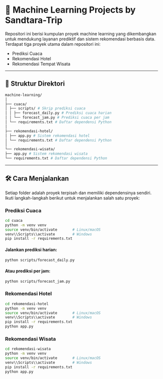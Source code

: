 # 🧠 Machine Learning Projects by Sandtara-Trip

Repositori ini berisi kumpulan proyek machine learning yang dikembangkan untuk mendukung layanan prediktif dan sistem rekomendasi berbasis data. Terdapat tiga proyek utama dalam repositori ini:

- Prediksi Cuaca
- Rekomendasi Hotel
- Rekomendasi Tempat Wisata

---

## 📁 Struktur Direktori
```bash
machine-learning/
│
├── cuaca/
│ ├── scripts/ # Skrip prediksi cuaca
│ │ ├── forecast_daily.py # Prediksi cuaca harian
│ │ └── forecast_jam.py # Prediksi cuaca per jam
│ └── requirements.txt # Daftar dependensi Python
│
├── rekomendasi-hotel/
│ ├── app.py # Sistem rekomendasi hotel
│ └── requirements.txt # Daftar dependensi Python
│
└── rekomendasi-wisata/
├── app.py # Sistem rekomendasi wisata
└── requirements.txt # Daftar dependensi Python
```
---

## 🛠️ Cara Menjalankan

Setiap folder adalah proyek terpisah dan memiliki dependensinya sendiri. Ikuti langkah-langkah berikut untuk menjalankan salah satu proyek:

### Prediksi Cuaca
```bash
cd cuaca
python -m venv venv
source venv/bin/activate       # Linux/macOS
venv\\Scripts\\activate        # Windows
pip install -r requirements.txt
```

#### Jalankan prediksi harian:
```bash
python scripts/forecast_daily.py
```
#### Atau prediksi per jam:
```bash
python scripts/forecast_jam.py
```

### Rekomendasi Hotel
```bash
cd rekomendasi-hotel
python -m venv venv
source venv/bin/activate       # Linux/macOS
venv\\Scripts\\activate        # Windows
pip install -r requirements.txt
python app.py
```

### Rekomendasi Wisata
```bash
cd rekomendasi-wisata
python -m venv venv
source venv/bin/activate       # Linux/macOS
venv\\Scripts\\activate        # Windows
pip install -r requirements.txt
python app.py
```
